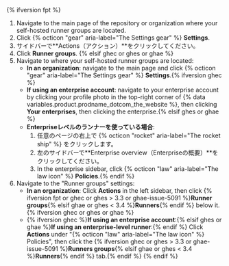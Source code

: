 {% ifversion fpt %}
1. Navigate to the main page of the repository or organization where your self-hosted runner groups are located.
2. Click {% octicon "gear" aria-label="The Settings gear" %} **Settings**.
3. サイドバーで**Actions（アクション）**をクリックしてください。
4. Click **Runner groups**.
{% elsif ghec or ghes or ghae %}
1. Navigate to where your self-hosted runner groups are located:
   * **In an organization**: navigate to the main page and click {% octicon "gear" aria-label="The Settings gear" %} **Settings**.{% ifversion ghec %}
   * **If using an enterprise account**: navigate to your enterprise account by clicking your profile photo in the top-right corner of {% data variables.product.prodname_dotcom_the_website %}, then clicking **Your enterprises**, then clicking the enterprise.{% elsif ghes or ghae %}
   * **Enterpriseレベルのランナーを使っている場合**:
     1. 任意のページの右上で {% octicon "rocket" aria-label="The rocket ship" %} をクリックします。
     2. 左のサイドバーで**Enterprise overview（Enterpriseの概要）**をクリックしてください。
     3. In the enterprise sidebar, click {% octicon "law" aria-label="The law icon" %} **Policies**.{% endif %}
2. Navigate to the "Runner groups" settings:
   * **In an organization**: Click **Actions** in the left sidebar, then click {% ifversion fpt or ghec or ghes > 3.3 or ghae-issue-5091 %}**Runner groups**{% elsif ghae or ghes < 3.4 %}**Runners**{% endif %} below it.{% ifversion ghec or ghes or ghae %}
   * {% ifversion ghec %}**If using an enterprise account**:{% elsif ghes or ghae %}**If using an enterprise-level runner**:{% endif %} Click **Actions** under "{% octicon "law" aria-label="The law icon" %} Policies", then click the {% ifversion ghec or ghes > 3.3 or ghae-issue-5091 %}**Runners groups**{% elsif ghae or ghes < 3.4 %}**Runners**{% endif %} tab.{% endif %}
{% endif %}
